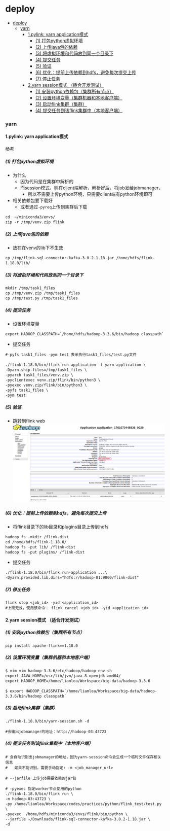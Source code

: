 # deploy


<!-- @import "[TOC]" {cmd="toc" depthFrom=1 depthTo=6 orderedList=false} -->

<!-- code_chunk_output -->

- [deploy](#deploy)
    - [yarn](#yarn)
      - [1.pylink: yarn application模式](#1pylink-yarn-application模式)
        - [(1) 打包python虚拟环境](#1-打包python虚拟环境)
        - [(2) 上传java包的依赖](#2-上传java包的依赖)
        - [(3) 将虚拟环境和代码放到同一个目录下](#3-将虚拟环境和代码放到同一个目录下)
        - [(4) 提交任务](#4-提交任务)
        - [(5) 验证](#5-验证)
        - [(6) 优化：提前上传依赖到hdfs，避免每次提交上传](#6-优化提前上传依赖到hdfs避免每次提交上传)
        - [(7) 停止任务](#7-停止任务)
      - [2.yarn session模式 （适合开发测试）](#2yarn-session模式-适合开发测试)
        - [(1) 安装python依赖包（集群所有节点）](#1-安装python依赖包集群所有节点)
        - [(2) 设置环境变量（集群机器和本地客户端）](#2-设置环境变量集群机器和本地客户端)
        - [(3) 启动flink集群（集群）](#3-启动flink集群集群)
        - [(4) 提交任务到该flink集群中（本地客户端）](#4-提交任务到该flink集群中本地客户端)

<!-- /code_chunk_output -->


### yarn

#### 1.pylink: yarn application模式

[参考](https://nightlies.apache.org/flink/flink-docs-release-1.18/docs/deployment/cli/#submitting-pyflink-jobs)

##### (1) 打包python虚拟环境
* 为什么
    * 因为代码是在集群中解析的
    * 而session模式，则在client端解析，解析好后，将job发给jobmanager，
        * 所以不需要上传python环境，只需要client端有python环境即可
* 相关依赖包要下载好
    * 或者通过`-pyreq`上传到集群后下载
```shell
cd  ~/miniconda3/envs/
zip -r /tmp/venv.zip flink
```

##### (2) 上传java包的依赖
* 放在在venv的lib下不生效
```shell
cp /tmp/flink-sql-connector-kafka-3.0.2-1.18.jar /home/hdfs/flink-1.18.0/lib/
```

##### (3) 将虚拟环境和代码放到同一个目录下
```shell
mkdir /tmp/task1_files
cp /tmp/venv.zip /tmp/task1_files
cp /tmp/test.py /tmp/task1_files
```

##### (4) 提交任务

* 设置环境变量
```shell
export HADOOP_CLASSPATH=`/home/hdfs/hadoop-3.3.6/bin/hadoop classpath`
```

* 提交任务
```shell
#-pyfs task1_files -pym test 表示执行task1_files/test.py文件

./flink-1.18.0/bin/flink run-application -t yarn-application \
-Dyarn.ship-files=/tmp/task1_files \
-pyarch task1_files/venv.zip \
-pyclientexec venv.zip/flink/bin/python3 \
-pyexec venv.zip/flink/bin/python3 \
-pyfs task1_files \
-pym test
```

##### (5) 验证
* 跳转到flink web
![](./imgs/deploy_01.png)

##### (6) 优化：提前上传依赖到hdfs，避免每次提交上传
* 将flink目录下的lib目录和plugins目录上传到hdfs
```shell
hadoop fs -mkdir /flink-dist
cd /home/hdfs/flink-1.18.0/
hadoop fs -put lib/ /flink-dist
hadoop fs -put plugins/ /flink-dist
```
* 提交任务
```shell
./flink-1.18.0/bin/flink run-application ...\
-Dyarn.provided.lib.dirs="hdfs://hadoop-01:9000/flink-dist"
```

##### (7) 停止任务
```shell
flink stop <job_id> -yid <application_id>
#上面无效，使用该命令： flink cancel <job_id> -yid <application_id>
```

#### 2.yarn session模式 （适合开发测试）

##### (1) 安装python依赖包（集群所有节点）
```shell
pip install apache-flink==1.18.0
```

##### (2) 设置环境变量（集群机器和本地客户端）
```shell
$ vim vim hadoop-3.3.6/etc/hadoop/hadoop-env.sh
export JAVA_HOME=/usr/lib/jvm/java-8-openjdk-amd64/
export HADOOP_HOME=/home/liamlea/Workspace/big-data/hadoop-3.3.6

$ export HADOOP_CLASSPATH=`/home/liamlea/Workspace/big-data/hadoop-3.3.6/bin/hadoop classpath`
```

##### (3) 启动flink集群（集群）
```shell
./flink-1.18.0/bin/yarn-session.sh -d

#会输出jobmanager的地址：http://hadoop-03:43723
```

##### (4) 提交任务到该flink集群中（本地客户端）
```shell
# 会自动识别出jobmanager的地址，因为yarn-session命令会生成一个临时文件保存相关信息
#   如果不能识别，需要手动指定: -m <job_manager_url>

# --jarfile 上传job需要依赖的jar包

# -pyexec 指定worker节点使用的python
./flink-1.18.0/bin/flink run \
-m hadoop-03:43723 \
-py /home/liamlea/Workspace/codes/practices/python/flink_test/test.py \
-pyexec  /home/hdfs/miniconda3/envs/flink/bin/python \
--jarfile ~/Downloads/flink-sql-connector-kafka-3.0.2-1.18.jar \
-d
```